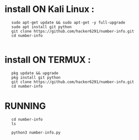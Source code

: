 
# install ON Kali Linux :
```
   sudo apt-get update && sudo apt-get -y full-upgrade
   sudo apt install git python
   git clone https://github.com/hacker6291/number-info.git
   cd number-info
   

```

# install ON TERMUX :
```
   pkg update && upgrade
   pkg install git python
   git clone https://github.com/hacker6291/number-info.git
   cd number-info

```

# RUNNING
```
   cd number-info
   ls
   
   python3 number-info.py
```
